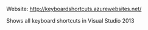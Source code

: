 Website: http://keyboardshortcuts.azurewebsites.net/

Shows all keyboard shortcuts in Visual Studio 2013
